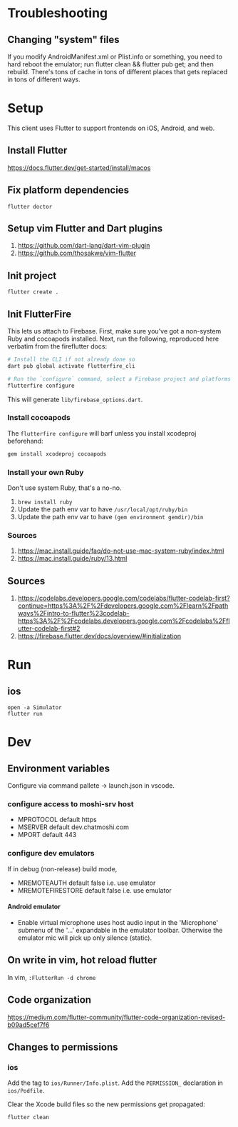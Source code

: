 # Troubleshooting

## Changing "system" files
If you modify AndroidManifest.xml or Plist.info or something, you need to hard reboot the emulator; run flutter clean && flutter pub get; and then rebuild. There's tons of cache in tons of different places that gets replaced in tons of different ways.

# Setup
This client uses Flutter to support frontends on iOS, Android, and web.

## Install Flutter
https://docs.flutter.dev/get-started/install/macos

## Fix platform dependencies
`flutter doctor`

## Setup vim Flutter and Dart plugins
1. https://github.com/dart-lang/dart-vim-plugin
2. https://github.com/thosakwe/vim-flutter

## Init project
`flutter create .`

## Init FlutterFire
This lets us attach to Firebase.
First, make sure you've got a non-system Ruby and cocoapods installed.
Next, run the following, reproduced here verbatim from the fireflutter docs:
```bash
# Install the CLI if not already done so
dart pub global activate flutterfire_cli

# Run the `configure` command, select a Firebase project and platforms
flutterfire configure
```
This will generate `lib/firebase_options.dart`.

### Install cocoapods
The `flutterfire configure` will barf unless you install xcodeproj beforehand:
```bash
gem install xcodeproj cocoapods
```

### Install your own Ruby
Don't use system Ruby, that's a no-no.
1. `brew install ruby`
2. Update the path env var to have `/usr/local/opt/ruby/bin`
3. Update the path env var to have `(gem environment gemdir)/bin`

### Sources
1. https://mac.install.guide/faq/do-not-use-mac-system-ruby/index.html
2. https://mac.install.guide/ruby/13.html

## Sources
1. https://codelabs.developers.google.com/codelabs/flutter-codelab-first?continue=https%3A%2F%2Fdevelopers.google.com%2Flearn%2Fpathways%2Fintro-to-flutter%23codelab-https%3A%2F%2Fcodelabs.developers.google.com%2Fcodelabs%2Fflutter-codelab-first#2
2. https://firebase.flutter.dev/docs/overview/#initialization

# Run

## ios
```
open -a Simulator
flutter run
```

# Dev

## Environment variables
Configure via command pallete -> launch.json in vscode.

### configure access to moshi-srv host
- MPROTOCOL default https
- MSERVER default dev.chatmoshi.com
- MPORT default 443

### configure dev emulators
If in debug (non-release) build mode,
- MREMOTEAUTH default false i.e. use emulator
- MREMOTEFIRESTORE default false i.e. use emulator

#### Android emulator
- Enable virtual microphone uses host audio input in the 'Microphone' submenu of the '...' expandable in the emulator toolbar. Otherwise the emulator mic will pick up only silence (static).

## On write in vim, hot reload flutter
In vim,
`:FlutterRun -d chrome`

## Code organization
https://medium.com/flutter-community/flutter-code-organization-revised-b09ad5cef7f6

## Changes to permissions

### ios
Add the tag to `ios/Runner/Info.plist`.
Add the `PERMISSION_` declaration in `ios/Podfile`.

Clear the Xcode build files so the new permissions get propagated:
```
flutter clean
```
